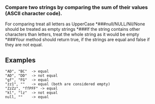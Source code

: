 ### Compare two strings by comparing the sum of their values (ASCII character code).

For comparing treat all letters as UpperCase
*###null/NULL/Nil/None should be treated as empty strings
*###If the string contains other characters than letters, treat the whole string as it would be empty
*###Your method should return true, if the strings are equal and false if they are not equal.

## Examples
```
"AD", "BC"  -> equal
"AD", "DD"  -> not equal
"gf", "FG"  -> equal
"zz1", ""   -> equal (both are considered empty)
"ZzZz", "ffPFF" -> equal
"kl", "lz"  -> not equal
null, ""    -> equal
```
